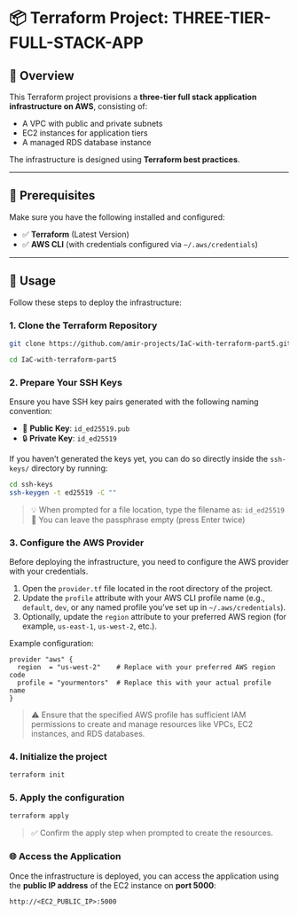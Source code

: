 # 📦 Terraform Project: THREE-TIER-FULL-STACK-APP

## 📝 Overview

This Terraform project provisions a **three-tier full stack application infrastructure on AWS**, consisting of:

- A VPC with public and private subnets  
- EC2 instances for application tiers  
- A managed RDS database instance  

The infrastructure is designed using **Terraform best practices**.

---

## 🔧 Prerequisites

Make sure you have the following installed and configured:

- ✅ **Terraform** (Latest Version)  
- ✅ **AWS CLI** (with credentials configured via `~/.aws/credentials`)  

---

## 🚀 Usage

Follow these steps to deploy the infrastructure:

### 1. Clone the Terraform Repository

```bash
git clone https://github.com/amir-projects/IaC-with-terraform-part5.git

cd IaC-with-terraform-part5
```

### 2. Prepare Your SSH Keys

Ensure you have SSH key pairs generated with the following naming convention:

- 🔑 **Public Key**: `id_ed25519.pub`
- 🔒 **Private Key**: `id_ed25519`

If you haven’t generated the keys yet, you can do so directly inside the `ssh-keys/` directory by running:

```bash
cd ssh-keys
ssh-keygen -t ed25519 -C ""
```
> 💡 When prompted for a file location, type the filename as: `id_ed25519`  
> 🔐 You can leave the passphrase empty (press Enter twice)


### 3. Configure the AWS Provider

Before deploying the infrastructure, you need to configure the AWS provider with your credentials.

1. Open the `provider.tf` file located in the root directory of the project.
2. Update the `profile` attribute with your AWS CLI profile name (e.g., `default`, `dev`, or any named profile you’ve set up in `~/.aws/credentials`).
3. Optionally, update the `region` attribute to your preferred AWS region (for example, `us-east-1`, `us-west-2`, etc.).

Example configuration:

```hcl
provider "aws" {
  region  = "us-west-2"    # Replace with your preferred AWS region code
  profile = "yourmentors"  # Replace this with your actual profile name
}
```
> ⚠️ Ensure that the specified AWS profile has sufficient IAM permissions to create and manage resources like VPCs, EC2 instances, and RDS databases.

### 4. Initialize the project

```bash
terraform init
```

### 5. Apply the configuration

```bash
terraform apply
```

> ✅ Confirm the apply step when prompted to create the resources.

### 🌐 Access the Application

Once the infrastructure is deployed, you can access the application using the **public IP address** of the EC2 instance on **port 5000**:

```
http://<EC2_PUBLIC_IP>:5000
```